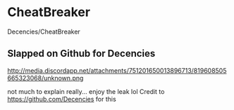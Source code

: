 # CheatBreaker
 Decencies/CheatBreaker
 ## Slapped on Github for Decencies
http://media.discordapp.net/attachments/751201650013896713/819608505665323068/unknown.png

not much to explain really... enjoy the leak lol 
Credit to https://github.com/Decencies for this 
